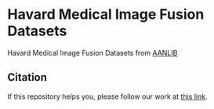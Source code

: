 # Havard Medical Image Fusion Datasets
Havard Medical Image Fusion Datasets from [AANLIB](http://www.med.harvard.edu/AANLIB/home.html)

## Citation
If this repository helps you, please follow our work at [this link](https://github.com/xianming-gu/ASFE-Fusion).
